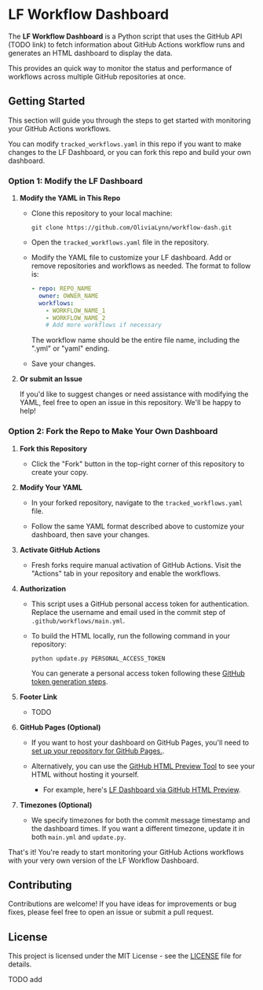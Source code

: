 # LF Workflow Dashboard

The **LF Workflow Dashboard** is a Python script that uses the GitHub API (TODO link) to fetch information about GitHub Actions workflow runs and generates an HTML dashboard to display the data. 

This provides an quick way to monitor the status and performance of workflows across multiple GitHub repositories at once.

## Getting Started

This section will guide you through the steps to get started with monitoring your GitHub Actions workflows.

You can modify `tracked_workflows.yaml` in this repo if you want to make changes to the LF Dashboard, or you can fork this repo and build your own dashboard.

### Option 1: Modify the LF Dashboard

1. **Modify the YAML in This Repo**

   - Clone this repository to your local machine:

     ```shell
     git clone https://github.com/OliviaLynn/workflow-dash.git
     ```

   - Open the `tracked_workflows.yaml` file in the repository.

   - Modify the YAML file to customize your LF dashboard. Add or remove repositories and workflows as needed. The format to follow is:

     ```yaml
     - repo: REPO_NAME
       owner: OWNER_NAME
       workflows:
         - WORKFLOW_NAME_1
         - WORKFLOW_NAME_2
         # Add more workflows if necessary
     ```
        The workflow name should be the entire file name, including the ".yml" or "yaml" ending.
   - Save your changes.

2. **Or submit an Issue**

   If you'd like to suggest changes or need assistance with modifying the YAML, feel free to open an issue in this repository. We'll be happy to help!

### Option 2: Fork the Repo to Make Your Own Dashboard

1. **Fork this Repository**

   - Click the "Fork" button in the top-right corner of this repository to create your copy.

2. **Modify Your YAML**

   - In your forked repository, navigate to the `tracked_workflows.yaml` file.

   - Follow the same YAML format described above to customize your dashboard, then save your changes.

3. **Activate GitHub Actions**

   - Fresh forks require manual activation of GitHub Actions. Visit the "Actions" tab in your repository and enable the workflows.

4. **Authorization**

   - This script uses a GitHub personal access token for authentication. Replace the username and email used in the commit step of `.github/workflows/main.yml`.

   - To build the HTML locally, run the following command in your repository:

     ```shell
     python update.py PERSONAL_ACCESS_TOKEN
     ```

     You can generate a personal access token following these [GitHub token generation steps](TODO_ADD_LINK).

5. **Footer Link**
    - TODO

6. **GitHub Pages (Optional)**

   - If you want to host your dashboard on GitHub Pages, you'll need to [set up your repository for GitHub Pages.](TODO_ADD_LINK).

   - Alternatively, you can use the [GitHub HTML Preview Tool](https://htmlpreview.github.io/?) to see your HTML without hosting it yourself. 
      - For example, here's [LF Dashboard via GitHub HTML Preview](https://htmlpreview.github.io/?url=https://github.com/OliviaLynn/workflow-dash/blob/main/index.html).

7. **Timezones (Optional)**

   - We specify timezones for both the commit message timestamp and the dashboard times. If you want a different timezone, update it in both `main.yml` and `update.py`.


That's it! You're ready to start monitoring your GitHub Actions workflows with your very own version of the LF Workflow Dashboard.



## Contributing

Contributions are welcome! If you have ideas for improvements or bug fixes, please feel free to open an issue or submit a pull request.

## License

This project is licensed under the MIT License - see the [LICENSE](LICENSE) file for details.

TODO add